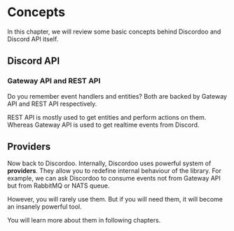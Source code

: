 # Concepts
In this chapter, we will review some basic concepts behind Discordoo and Discord API itself.
## Discord API
### Gateway API and REST API
Do you remember event handlers and entities? Both are backed by Gateway API and REST API respectively.

REST API is mostly used to get entities and perform actions on them. Whereas Gateway API is used to get realtime events from Discord.
## Providers
Now back to Discordoo. Internally, Discordoo uses powerful system of **providers**. They allow you to redefine internal behaviour of the library.
For example, we can ask Discordoo to consume events not from Gateway API but from RabbitMQ or NATS queue. 

However, you will rarely use them. But if you will need them, it will become an insanely powerful tool.

You will learn more about them in following chapters.
